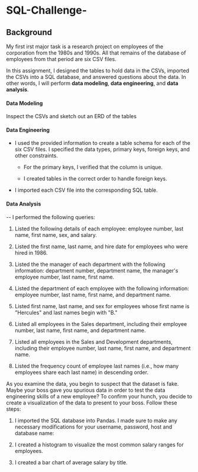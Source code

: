 # SQL-Challenge-

## Background

My first irst major task is a research project on employees of the corporation from the 1980s and 1990s. All that remains of the database of employees from that period are six CSV files.

In this assignment, I designed the tables to hold data in the CSVs, imported the CSVs into a SQL database, and answered questions about the data. In other words, I will perform **data modeling**, **data engineering**, and **data analysis**.

#### Data Modeling

Inspect the CSVs and sketch out an ERD of the tables

#### Data Engineering

* I used the provided information to create a table schema for each of the six CSV files. I specified the data types, primary keys, foreign keys, and other constraints.

  * For the primary keys, I verified that the column is unique. 

  * I created tables in the correct order to handle foreign keys.

* I imported each CSV file into the corresponding SQL table. 

#### Data Analysis

-- I performed the following queries:

1. Listed the following details of each employee: employee number, last name, first name, sex, and salary.

2. Listed the first name, last name, and hire date for employees who were hired in 1986.

3. Listed the the manager of each department with the following information: department number, department name, the manager's employee number, last name, first name.

4. Listed the department of each employee with the following information: employee number, last name, first name, and department name.

5. Listed first name, last name, and sex for employees whose first name is "Hercules" and last names begin with "B."

6. Listed all employees in the Sales department, including their employee number, last name, first name, and department name.

7. Listed all employees in the Sales and Development departments, including their employee number, last name, first name, and department name.

8. Listed the frequency count of employee last names (i.e., how many employees share each last name) in descending order.


As you examine the data, you begin to suspect that the dataset is fake. Maybe your boss gave you spurious data in order to test the data engineering skills of a new employee? To confirm your hunch, you decide to create a visualization of the data to present to your boss. Follow these steps: 

1. I imported the SQL database into Pandas. I made sure to make any necessary modifications for your username, password, host and database name:

2. I created a histogram to visualize the most common salary ranges for employees.

3. I created a bar chart of average salary by title.


